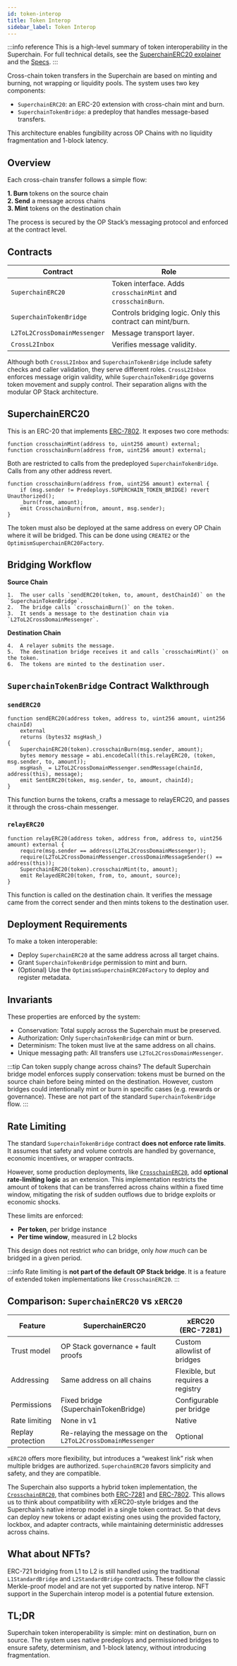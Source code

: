 ```yaml
---
id: token-interop
title: Token Interop
sidebar_label: Token Interop
---
```


:::info reference
This is a high-level summary of token interoperability in the Superchain. For full technical details, see the [SuperchainERC20 explainer](https://docs.optimism.io/interop/superchain-erc20) and the [Specs](https://specs.optimism.io/interop/token-bridging.html).
:::

Cross-chain token transfers in the Superchain are based on minting and burning, not wrapping or liquidity pools. The system uses two key components:

- `SuperchainERC20`: an ERC-20 extension with cross-chain mint and burn.
- `SuperchainTokenBridge`: a predeploy that handles message-based transfers.

This architecture enables fungibility across OP Chains with no liquidity fragmentation and 1-block latency.

## Overview

Each cross-chain transfer follows a simple flow:

**1. Burn** tokens on the source chain  
**2. Send** a message across chains  
**3. Mint** tokens on the destination chain

The process is secured by the OP Stack’s messaging protocol and enforced at the contract level.

## Contracts

| Contract | Role |
|---------|------|
| `SuperchainERC20` | Token interface. Adds `crosschainMint` and `crosschainBurn`. |
| `SuperchainTokenBridge` | Controls bridging logic. Only this contract can mint/burn. |
| `L2ToL2CrossDomainMessenger` | Message transport layer. |
| `CrossL2Inbox` | Verifies message validity. |

Although both `CrossL2Inbox` and `SuperchainTokenBridge` include safety checks and caller validation, they serve different roles. `CrossL2Inbox` enforces message origin validity, while `SuperchainTokenBridge` governs token movement and supply control. Their separation aligns with the modular OP Stack architecture.

## SuperchainERC20

This is an ERC-20 that implements [ERC-7802](https://eips.ethereum.org/EIPS/eip-7802). It exposes two core methods:

```solidity
function crosschainMint(address to, uint256 amount) external;
function crosschainBurn(address from, uint256 amount) external;
```

Both are restricted to calls from the predeployed `SuperchainTokenBridge`. Calls from any other address revert.

```solidity
function crosschainBurn(address from, uint256 amount) external {
    if (msg.sender != Predeploys.SUPERCHAIN_TOKEN_BRIDGE) revert Unauthorized();
    _burn(from, amount);
    emit CrosschainBurn(from, amount, msg.sender);
}
```

The token must also be deployed at the same address on every OP Chain where it will be bridged. This can be done using `CREATE2` or the `OptimismSuperchainERC20Factory`.

## Bridging Workflow

**Source Chain**

	1.	The user calls `sendERC20(token, to, amount, destChainId)` on the `SuperchainTokenBridge`.
	2.	The bridge calls `crosschainBurn()` on the token.
	3.	It sends a message to the destination chain via `L2ToL2CrossDomainMessenger`.

**Destination Chain**

	4.	A relayer submits the message.
	5.	The destination bridge receives it and calls `crosschainMint()` on the token.
	6.	The tokens are minted to the destination user.


## `SuperchainTokenBridge` Contract Walkthrough

### `sendERC20`
```solidity
function sendERC20(address token, address to, uint256 amount, uint256 chainId)
    external
    returns (bytes32 msgHash_)
{
    SuperchainERC20(token).crosschainBurn(msg.sender, amount);
    bytes memory message = abi.encodeCall(this.relayERC20, (token, msg.sender, to, amount));
    msgHash_ = L2ToL2CrossDomainMessenger.sendMessage(chainId, address(this), message);
    emit SentERC20(token, msg.sender, to, amount, chainId);
}
```

This function burns the tokens, crafts a message to relayERC20, and passes it through the cross-chain messenger.

### `relayERC20`
```solidity
function relayERC20(address token, address from, address to, uint256 amount) external {
    require(msg.sender == address(L2ToL2CrossDomainMessenger));
    require(L2ToL2CrossDomainMessenger.crossDomainMessageSender() == address(this));
    SuperchainERC20(token).crosschainMint(to, amount);
    emit RelayedERC20(token, from, to, amount, source);
}
```
This function is called on the destination chain. It verifies the message came from the correct sender and then mints tokens to the destination user.

## Deployment Requirements

To make a token interoperable:
- Deploy `SuperchainERC20` at the same address across all target chains.
- Grant `SuperchainTokenBridge` permission to mint and burn.
- (Optional) Use the `OptimismSuperchainERC20Factory` to deploy and register metadata.

## Invariants

These properties are enforced by the system:
- Conservation: Total supply across the Superchain must be preserved.
- Authorization: Only `SuperchainTokenBridge` can mint or burn.
- Determinism: The token must live at the same address on all chains.
- Unique messaging path: All transfers use `L2ToL2CrossDomainMessenger`.

:::tip Can token supply change across chains?
The default Superchain bridge model enforces supply conservation: tokens must be burned on the source chain before being minted on the destination. However, custom bridges could intentionally mint or burn in specific cases (e.g. rewards or governance). These are not part of the standard `SuperchainTokenBridge` flow.
:::

## Rate Limiting

The standard `SuperchainTokenBridge` contract **does not enforce rate limits**. It assumes that safety and volume controls are handled by governance, economic incentives, or wrapper contracts.

However, some production deployments, like [`CrosschainERC20`](https://github.com/defi-wonderland/crosschainERC20), add **optional rate-limiting logic** as an extension. This implementation restricts the amount of tokens that can be transferred across chains within a fixed time window, mitigating the risk of sudden outflows due to bridge exploits or economic shocks.

These limits are enforced:
- **Per token**, per bridge instance
- **Per time window**, measured in L2 blocks

This design does not restrict *who* can bridge, only *how much* can be bridged in a given period.

:::info
Rate limiting is **not part of the default OP Stack bridge**. It is a feature of extended token implementations like `CrosschainERC20`.
:::

## Comparison: `SuperchainERC20` vs `xERC20`

| Feature | SuperchainERC20 | xERC20 (ERC-7281) |
| --- | --- | --- |
| Trust model | OP Stack governance + fault proofs | Custom allowlist of bridges |
| Addressing | Same address on all chains | Flexible, but requires a registry |
| Permissions | Fixed bridge (SuperchainTokenBridge) | Configurable per bridge |
| Rate limiting | None in v1 | Native |
| Replay protection | Re-relaying the message on the `L2ToL2CrossDomainMessenger` | Optional |

`xERC20` offers more flexibility, but introduces a “weakest link” risk when multiple bridges are authorized. `SuperchainERC20` favors simplicity and safety, and they are compatible. 

The Superchain also supports a hybrid token implementation, the [`CrosschainERC20`](https://github.com/defi-wonderland/crosschainERC20/blob/dev/README.md), that combines both [ERC-7281](https://ethereum-magicians.org/t/erc-7281-sovereign-bridged-tokens/14979) and [ERC-7802](https://eips.ethereum.org/EIPS/eip-7802). This allows us to think about compatibility with xERC20-style bridges and the Superchain’s native interop model in a single token contract. So that devs can deploy new tokens or adapt existing ones using the provided factory, lockbox, and adapter contracts, while maintaining deterministic addresses across chains.

## What about NFTs?

ERC-721 bridging from L1 to L2 is still handled using the traditional `L1StandardBridge` and `L2StandardBridge` contracts. These follow the classic Merkle-proof model and are not yet supported by native interop. NFT support in the Superchain interop model is a potential future extension.

## TL;DR

Superchain token interoperability is simple: mint on destination, burn on source. The system uses native predeploys and permissioned bridges to ensure safety, determinism, and 1-block latency, without introducing fragmentation.
